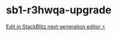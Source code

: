 # sb1-r3hwqa-upgrade

[Edit in StackBlitz next generation editor ⚡️](https://stackblitz.com/~/github.com/VenkatasaiVanaparthi/sb1-r3hwqa-upgrade)